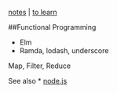 [notes](notes.md) | [to learn](toLearn.md)

##Functional Programming
- Elm
- Ramda, lodash, underscore

Map, Filter, Reduce

See also * [node.js](node.md)
